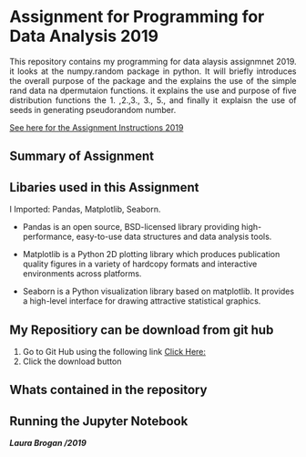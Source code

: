# Assignment for Programming for Data Analysis 2019
 
<p align="justify">This repository contains my programming for data alaysis assignmnet 2019. it looks at the numpy.random package in python.  It will briefly introduces the overall purpose of the package and the explains the use of the simple rand data na dpermutaion functions.  it explains the use and purpose of five distribution functions the 1. ,2.,3., 3., 5., and finally it explaisn the use of  seeds in generating pseudorandom number.</p>

[See here for the Assignment Instructions 2019](https://github.com/LauraBrogan/programming-assignment-2019/blob/master/ProgDA_Assignment%20(2).pdf)



## Summary of Assignment



## Libaries used in this Assignment
I Imported: Pandas, Matplotlib, Seaborn.

* Pandas is an open source, BSD-licensed library providing high-performance, easy-to-use data structures and data analysis tools.

* Matplotlib is a Python 2D plotting library which produces publication quality figures in a variety of hardcopy formats and interactive environments across platforms.

* Seaborn is a Python visualization library based on matplotlib. It provides a high-level interface for drawing attractive statistical graphics.



## My Repositiory can be download from git hub 
1. Go to Git Hub using the following link [Click Here:](http)
2. Click the download button

## Whats contained in the repository

## Running the Jupyter Notebook



 

***Laura Brogan /2019*** 

